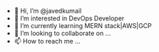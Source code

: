 - 👋 Hi, I’m @javedkumail
- 👀 I’m interested in DevOps Developer
- 🌱 I’m currently learning MERN stack|AWS|GCP
- 💞️ I’m looking to collaborate on ...
- 📫 How to reach me ...

<!---
javedkumail/javedkumail is a ✨ special ✨ repository because its `README.md` (this file) appears on your GitHub profile.
You can click the Preview link to take a look at your changes.
--->
